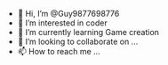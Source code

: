 - 👋 Hi, I’m @Guy9877698776
- 👀 I’m interested in coder
- 🌱 I’m currently learning Game creation
- 💞️ I’m looking to collaborate on ...
- 📫 How to reach me ...

<!---
Guy9877698776/Guy9877698776 is a ✨ special ✨ repository because its `README.md` (this file) appears on your GitHub profile.
You can click the Preview link to take a look at your changes.
--->
